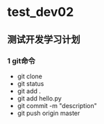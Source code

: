 # test_dev02

## 测试开发学习计划

### 1 git命令

* git clone 
* git status
* git add .
* git add hello.py
* git commit -m "description"
* git push origin master

